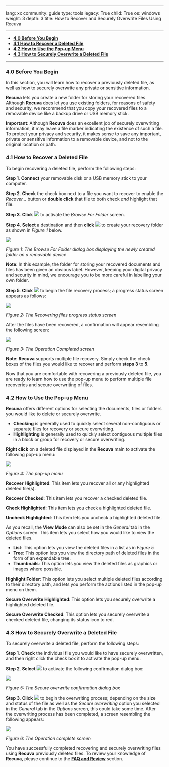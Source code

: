 

---

lang: xx
community: guide
type: tools
legacy: True
child: True
os: windows
weight: 3
depth: 3
title: How to Recover and Securely Overwrite Files Using Recuva

---

- [**4.0 Before You Begin**](#4.0)
- [**4.1 How to Recover a Deleted File**](#4.1)
- [**4.2 How to Use the Pop-up Menu**](#4.2)
- [**4.3 How to Securely Overwrite a Deleted File**](#4.3)

-----

<a name="4.0"></a>
### 4.0 Before You Begin ###

In this section, you will learn how to recover a previously deleted file, as well as how to securely overwrite any private or sensitive information. 

**Recuva** lets you create a new folder for storing your recovered files. Although **Recuva** does let you use existing folders, for reasons of safety and security, we recommend that you copy your recovered files to a removable device like a backup drive or USB memory stick.  

**Important**: Although **Recuva** does an excellent job of securely overwriting information, it may leave a file marker indicating the existence of such a file. To protect your privacy and security, it makes sense to save any important, private or sensitive information to a removable device, and not to the original location or path.

<a name="4.1"></a>
### 4.1 How to Recover a Deleted File ###

To begin recovering a deleted file, perform the following steps:

**Step 1**. **Connect** your removable disk or a USB memory stick to your computer.

**Step 2**. **Check** the check box next to a file you want to recover to enable the *Recover...* button or **double click** that file to both check *and* highlight that file.

**Step 3**. **Click** ![](/sbox/screen/recuva-en/25.png) to activate the *Browse For Folder* screen.

**Step 4**. **Select** a destination and then **click** ![](/sbox/screen/recuva-en/27.png) to create your recovery folder as shown in *Figure 1* below. 

![](/sbox/screen/recuva-en/26.png)

*Figure 1: The Browse For Folder dialog box displaying the newly created folder on a removable device*

**Note**: In this example, the folder for storing your recovered documents and files has been given an obvious label. However, keeping your digital privacy and security in mind, we encourage you to be more careful in labelling your own folder.  

**Step 5**. **Click** ![](/sbox/screen/recuva-en/30.png) to begin the file recovery process; a progress status screen appears as follows:

![](/sbox/screen/recuva-en/31.png)

*Figure 2: The Recovering files progress status screen*

After the files have been recovered, a confirmation will appear resembling the following screen:

![](/sbox/screen/recuva-en/32.png)

*Figure 3: The Operation Completed screen*

**Note**: **Recuva** supports multiple file recovery. Simply check the check boxes of the files you would like to recover and perform **steps 3** to **5**.

Now that you are comfortable with recovering a previously deleted file, you are ready to learn how to use the pop-up menu to perform multiple file recoveries and secure overwriting of files.

<a name="4.2"></a>
### 4.2 How to Use the Pop-up Menu ###

**Recuva** offers different options for selecting the documents, files or folders you would like to delete or securely overwrite.
 
- **Checking** is generally used to quickly select several non-contiguous or separate files for recovery or secure overwriting. 
- **Highlighting** is generally used to quickly select contiguous multiple files in a block or group for recovery or secure overwriting.   

**Right click** on a deleted file displayed in the **Recuva** main to activate the following pop-up menu: 

![](/sbox/screen/recuva-en/34.png) 

*Figure 4: The pop-up menu*

**Recover Highlighted**: This item lets you recover all or any highlighted deleted file(s).

**Recover Checked**: This item lets you recover a checked deleted file.

**Check Highlighted**: This item lets you check a highlighted deleted file.

**Uncheck Highlighted**: This item lets you uncheck a highlighted deleted file.

As you recall, the **View Mode** can also be set in the *General* tab in the *Options* screen. This item lets you select how you would like to view the deleted files. 

- **List**: This option lets you view the deleted files in a list as in *Figure 5*
- **Tree**: This option lets you view the directory path of deleted files in the form of an expandable tree.
- **Thumbnails**: This option lets you view the deleted files as graphics or images where possible. 

**Highlight Folder**: This option lets you select multiple deleted files according to their directory path, and lets you perform the actions listed in the pop-up menu on them. 

**Secure Overwrite Highlighted**: This option lets you securely overwrite a highlighted deleted file.

**Secure Overwrite Checked**: This option lets you securely overwrite a checked deleted file, changing its status icon to red.

<a name="4.3"></a>
### 4.3 How to Securely Overwrite a Deleted File ###

To securely overwrite a deleted file, perform the following steps:

**Step 1**. **Check** the individual file you would like to have securely overwritten, and then right click the check box it to activate the pop-up menu.

**Step 2**. **Select** ![](/sbox/screen/recuva-en/35.png) to activate the following confirmation dialog box:

![](/sbox/screen/recuva-en/36.png)

*Figure 5: The Secure overwrite confirmation dialog box* 

**Step 3**. **Click** ![](/sbox/screen/recuva-en/37.png) to begin the overwriting process; depending on the size and status of the file as well as the *Secure overwriting* option you selected in the *General* tab in the *Options* screen, this could take some time. After the overwriting process has been completed, a screen resembling the following appears:

![](/sbox/screen/recuva-en/38.png)

*Figure 6: The Operation complete screen*

You have successfully completed recovering and securely overwriting files using **Recuva** previously deleted files. To review your knowledge of **Recuva**, please continue to the [**FAQ and Review**](/en/recuva_faq) section.

